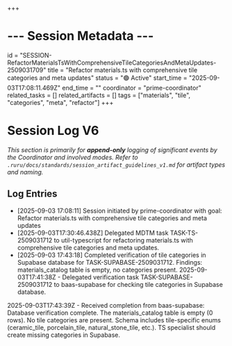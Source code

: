 +++
# --- Session Metadata ---
id = "SESSION-RefactorMaterialsTsWithComprehensiveTileCategoriesAndMetaUpdates-2509031709"
title = "Refactor materials.ts with comprehensive tile categories and meta updates"
status = "🟢 Active"
start_time = "2025-09-03T17:08:11.469Z"
end_time = ""
coordinator = "prime-coordinator"
related_tasks = []
related_artifacts = []
tags = ["materials", "tile", "categories", "meta", "refactor"]
+++

# Session Log V6

*This section is primarily for **append-only** logging of significant events by the Coordinator and involved modes.*
*Refer to `.ruru/docs/standards/session_artifact_guidelines_v1.md` for artifact types and naming.*

## Log Entries

- [2025-09-03 17:08:11] Session initiated by prime-coordinator with goal: Refactor materials.ts with comprehensive tile categories and meta updates
- [2025-09-03T17:30:46.438Z] Delegated MDTM task TASK-TS-2509031712 to util-typescript for refactoring materials.ts with comprehensive tile categories and meta updates.
- [2025-09-03 17:43:18] Completed verification of tile categories in Supabase database for TASK-SUPABASE-2509031712. Findings: materials_catalog table is empty, no categories present.
2025-09-03T17:41:38Z - Delegated verification task TASK-SUPABASE-2509031712 to baas-supabase for checking tile categories in Supabase database.

2025-09-03T17:43:39Z - Received completion from baas-supabase: Database verification complete. The materials_catalog table is empty (0 rows). No tile categories are present. Schema includes tile-specific enums (ceramic_tile, porcelain_tile, natural_stone_tile, etc.). TS specialist should create missing categories in Supabase.